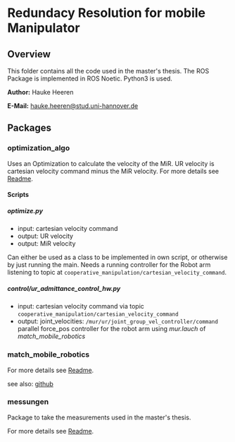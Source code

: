 # Redundacy Resolution for mobile Manipulator
## Overview
This folder contains all the code used in the master's thesis. The ROS Package is implemented in ROS Noetic. Python3 is used. 

**Author:** Hauke Heeren

**E-Mail:** hauke.heeren@stud.uni-hannover.de

## Packages
### optimization_algo 
Uses an Optimization to calculate the velocity of the MiR. UR velocity is cartesian velocity command minus the MiR velocity.
For more details see [Readme](optimization_algo/README.md).

#### Scripts
##### optimize.py 
- input: cartesian velocity command
- output: UR velocity
- output: MiR velocity

Can either be used as a class to be implemented in own script, or otherwise by just running the main.
Needs a running controller for the Robot arm listening to topic at `cooperative_manipulation/cartesian_velocity_command`.

##### control/ur_admittance_control_hw.py
- input: cartesian velocity command via topic `cooperative_manipulation/cartesian_velocity_command`
- output: joint_velocities: `/mur/ur/joint_group_vel_controller/command`
parallel force_pos controller for the robot arm using _mur.lauch_ of _match_mobile_robotics_

### match_mobile_robotics
For more details see [Readme](match_mobile_robotics/README.md).

see also: [github](https://github.com/pumablattlaus/match_mobile_robotics/tree/working_with_optimization)

### messungen
Package to take the measurements used in the master's thesis.

For more details see [Readme](messungen/README.md).
